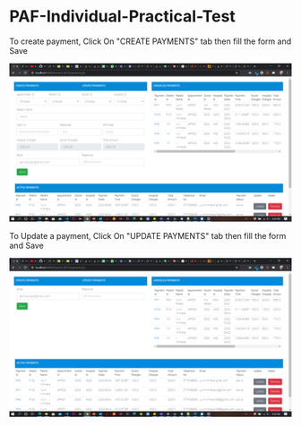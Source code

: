 # PAF-Individual-Practical-Test


To create payment, Click On "CREATE PAYMENTS" tab then fill the form and Save

![Payment UI Guide](https://github.com/YuvinNP/PAF-Individual-Practical-Test/blob/master/images/Screenshot%20(115).png)

To Update a payment, Click On "UPDATE PAYMENTS" tab then fill the form and Save

![Payment UI Guide](https://github.com/YuvinNP/PAF-Individual-Practical-Test/blob/master/images/Screenshot%20(116).png)
